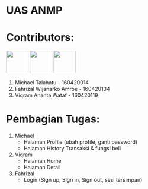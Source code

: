 # UAS ANMP

# Contributors:  
<a href="https://github.com/Talahatu"><img src="https://github.com/Talahatu.png" width="60px;"/></a>
<a href="https://github.com/fahrizal2408"><img src="https://github.com/fahrizal2408.png" width="60px;"/></a>
<a href="https://github.com/viqramwataf"><img src="https://github.com/viqramwataf.png" width="60px;"/></a>
1. Michael Talahatu - 160420014  
2. Fahrizal Wijanarko Amroe - 160420134   
3. Viqram Ananta Wataf - 160420119

# Pembagian Tugas:
1. Michael  
   <ul>
     <li>Halaman Profile (ubah profile, ganti password)</li>
     <li>Halaman History Transaksi & fungsi beli</li>
   </ul>  
2. Viqram
   <ul>
     <li>Halaman Home</li>
     <li>Halaman Detail</li>
   </ul>  
3. Fahrizal
   <ul>
     <li>Login (Sign up, Sign in, Sign out, sesi tersimpan)</li>
   </ul>
